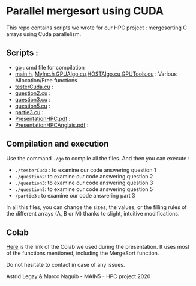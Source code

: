 # Parallel mergesort using CUDA

This repo contains scripts we wrote for our HPC project : mergesorting C arrays using Cuda parallelism.

## Scripts :
- [go](go) : cmd file for compilation
- [main.h](main.h), [MyInc.h](MyInc.h),[GPUAlgo.cu](GPUAlgo.cu),[HOSTAlgo.cu](HOSTAlgo.cu),[GPUTools.cu](GPUTools.cu)  : Various Allocation/Free functions
- [testerCuda.cu](testerCuda.cu) :
- [question2.cu](question2.cu) :
- [question3.cu](question3.cu) :
- [question5.cu](question5.cu) :
- [partie3.cu](partie3.cu) :
- [PresentationHPC.pdf](PresentationHPC.pdf) :
- [PresentationHPCAnglais.pdf](PresentationHPCAnglais.pdf) :

## Compilation and execution
Use the command `./go` to compile all the files. And then you can execute :
- `./testerCuda` : to examine our code answering question 1
- `./question2`: to examine our code answering question 2
- `./question3`: to examine our code answering question 3
- `./question5`: to examine our code answering question 5
- `/partie3` : to examine our code answering part 3 

In all this files, you can change the sizes, the values, or the filling rules of the different arrays (A, B or M) thanks to slight, intuitive modifications.

## Colab 
[Here](https://colab.research.google.com/drive/1c57rpU0Xp8E8o8AiUUeqEQTcFT9SJncS?usp=sharing) is the link of the Colab we used during the presentation. It uses most of the functions mentioned, including the MergeSort function.

Do not hesitate to contact in case of any issues.

Astrid Legay & Marco Naguib - MAIN5 - HPC project 2020
